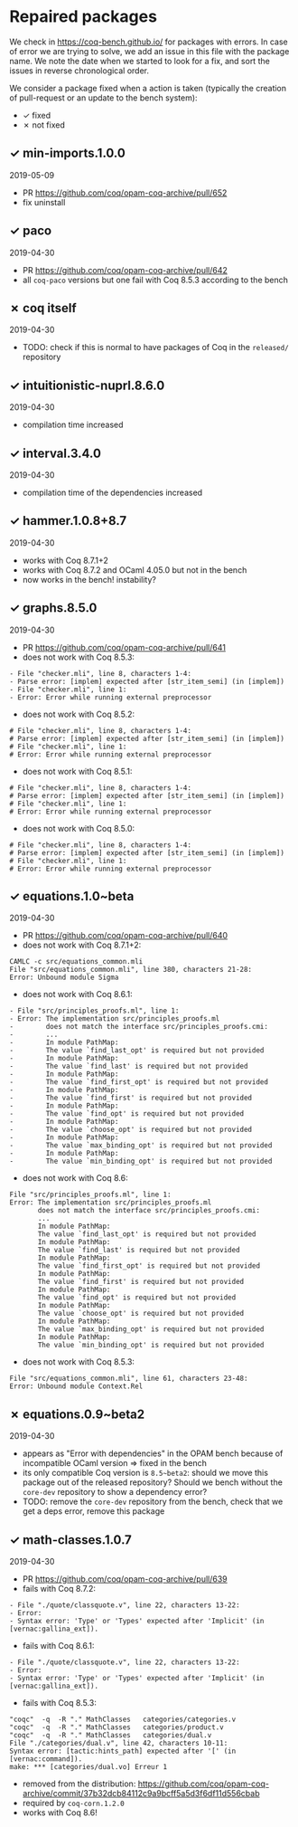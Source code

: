 # Repaired packages

We check in https://coq-bench.github.io/ for packages with errors. In case of error we are trying to solve, we add an issue in this file with the package name. We note the date when we started to look for a fix, and sort the issues in reverse chronological order.

We consider a package fixed when a action is taken (typically the creation of pull-request or an update to the bench system):
* ✓ fixed
* ✗ not fixed

## ✓ min-imports.1.0.0
2019-05-09
* PR https://github.com/coq/opam-coq-archive/pull/652
* fix uninstall

## ✓ paco
2019-04-30
* PR https://github.com/coq/opam-coq-archive/pull/642
* all `coq-paco` versions but one fail with Coq 8.5.3 according to the bench

## ✗ coq itself
2019-04-30
* TODO: check if this is normal to have packages of Coq in the `released/` repository

## ✓ intuitionistic-nuprl.8.6.0
2019-04-30
* compilation time increased

## ✓ interval.3.4.0
2019-04-30
* compilation time of the dependencies increased

## ✓ hammer.1.0.8+8.7
2019-04-30
* works with Coq 8.7.1+2
* works with Coq 8.7.2 and OCaml 4.05.0 but not in the bench
* now works in the bench! instability?

## ✓ graphs.8.5.0
2019-04-30
* PR https://github.com/coq/opam-coq-archive/pull/641
* does not work with Coq 8.5.3:
```
- File "checker.mli", line 8, characters 1-4:
- Parse error: [implem] expected after [str_item_semi] (in [implem])
- File "checker.mli", line 1:
- Error: Error while running external preprocessor
```
* does not work with Coq 8.5.2:
```
# File "checker.mli", line 8, characters 1-4:
# Parse error: [implem] expected after [str_item_semi] (in [implem])
# File "checker.mli", line 1:
# Error: Error while running external preprocessor
```
* does not work with Coq 8.5.1:
```
# File "checker.mli", line 8, characters 1-4:
# Parse error: [implem] expected after [str_item_semi] (in [implem])
# File "checker.mli", line 1:
# Error: Error while running external preprocessor
```
* does not work with Coq 8.5.0:
```
# File "checker.mli", line 8, characters 1-4:
# Parse error: [implem] expected after [str_item_semi] (in [implem])
# File "checker.mli", line 1:
# Error: Error while running external preprocessor
```

## ✓ equations.1.0~beta
2019-04-30
* PR https://github.com/coq/opam-coq-archive/pull/640
* does not work with Coq 8.7.1+2:
```
CAMLC -c src/equations_common.mli
File "src/equations_common.mli", line 380, characters 21-28:
Error: Unbound module Sigma
```
* does not work with Coq 8.6.1:
```
- File "src/principles_proofs.ml", line 1:
- Error: The implementation src/principles_proofs.ml
-        does not match the interface src/principles_proofs.cmi:
-        ...
-        In module PathMap:
-        The value `find_last_opt' is required but not provided
-        In module PathMap:
-        The value `find_last' is required but not provided
-        In module PathMap:
-        The value `find_first_opt' is required but not provided
-        In module PathMap:
-        The value `find_first' is required but not provided
-        In module PathMap:
-        The value `find_opt' is required but not provided
-        In module PathMap:
-        The value `choose_opt' is required but not provided
-        In module PathMap:
-        The value `max_binding_opt' is required but not provided
-        In module PathMap:
-        The value `min_binding_opt' is required but not provided
```
* does not work with Coq 8.6:
```
File "src/principles_proofs.ml", line 1:
Error: The implementation src/principles_proofs.ml
       does not match the interface src/principles_proofs.cmi:
       ...
       In module PathMap:
       The value `find_last_opt' is required but not provided
       In module PathMap:
       The value `find_last' is required but not provided
       In module PathMap:
       The value `find_first_opt' is required but not provided
       In module PathMap:
       The value `find_first' is required but not provided
       In module PathMap:
       The value `find_opt' is required but not provided
       In module PathMap:
       The value `choose_opt' is required but not provided
       In module PathMap:
       The value `max_binding_opt' is required but not provided
       In module PathMap:
       The value `min_binding_opt' is required but not provided
```
* does not work with Coq 8.5.3:
```
File "src/equations_common.mli", line 61, characters 23-48:
Error: Unbound module Context.Rel
```

## ✗ equations.0.9~beta2
2019-04-30
* appears as "Error with dependencies" in the OPAM bench because of incompatible OCaml version => fixed in the bench
* its only compatible Coq version is `8.5~beta2`: should we move this package out of the released repository? Should we bench without the `core-dev` repository to show a dependency error?
* TODO: remove the `core-dev` repository from the bench, check that we get a deps error, remove this package

## ✓ math-classes.1.0.7
2019-04-30
* PR https://github.com/coq/opam-coq-archive/pull/639
* fails with Coq 8.7.2:
```
- File "./quote/classquote.v", line 22, characters 13-22:
- Error:
- Syntax error: 'Type' or 'Types' expected after 'Implicit' (in [vernac:gallina_ext]).
```
* fails with Coq 8.6.1:
```
- File "./quote/classquote.v", line 22, characters 13-22:
- Error:
- Syntax error: 'Type' or 'Types' expected after 'Implicit' (in [vernac:gallina_ext]).
```
* fails with Coq 8.5.3:
```
"coqc"  -q  -R "." MathClasses   categories/categories.v
"coqc"  -q  -R "." MathClasses   categories/product.v
"coqc"  -q  -R "." MathClasses   categories/dual.v
File "./categories/dual.v", line 42, characters 10-11:
Syntax error: [tactic:hints_path] expected after '[' (in [vernac:command]).
make: *** [categories/dual.vo] Erreur 1
```
* removed from the distribution: https://github.com/coq/opam-coq-archive/commit/37b32dcb84112c9a9bcff5a5d3f6df11d556cbab
* required by `coq-corn.1.2.0`
* works with Coq 8.6!
